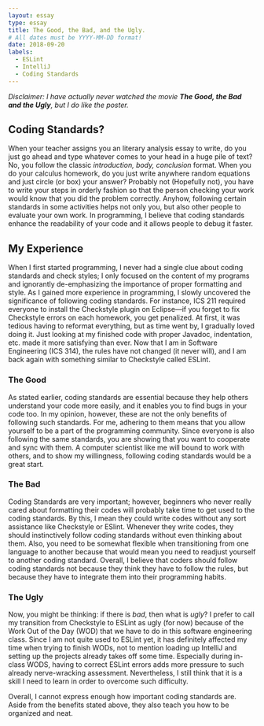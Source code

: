 ```yaml
---
layout: essay
type: essay
title: The Good, the Bad, and the Ugly.
# All dates must be YYYY-MM-DD format!
date: 2018-09-20
labels:
  - ESLint
  - IntelliJ
  - Coding Standards
---
```


*Disclaimer: I have actually never watched the movie **The Good, the Bad and the Ugly**, but I do like the poster.*

## Coding Standards?

When your teacher assigns you an literary analysis essay to write, do you just go ahead and type whatever comes to your head in a huge pile of text? No, you follow the classic *introduction, body, conclusion* format. When you do your calculus homework, do you just write anywhere random equations and just circle (or box) your answer? Probably not (Hopefully not), you have to write your steps in orderly fashion so that the person checking your work would know that you did the problem correctly. Anyhow, following certain standards in some activities helps not only you, but also other people to evaluate your own work. In programming, I believe that coding standards enhance the readability of your code and it allows people to debug it faster.

## My Experience

When I first started programming, I never had a single clue about coding standards and check styles; I only focused on the content of my programs and ignorantly de-emphasizing the importance of proper formatting and style. As I gained more experience in programming, I slowly uncovered the significance of following coding standards. For instance, ICS 211 required everyone to install the Checkstyle plugin on Eclipse—if you forget to fix Checkstyle errors on each homework, you get penalized. At first, it was tedious having to reformat everything, but as time went by, I gradually loved doing it. Just looking at my finished code with proper Javadoc, indentation, etc. made it more satisfying than ever. Now that I am in Software Engineering (ICS 314), the rules have not changed (it never will), and I am back again with something similar to Checkstyle called ESLint.

### The Good

As stated earlier, coding standards are essential because they help others understand your code more easily, and it enables you to find bugs in your code too. In my opinion, however, these are not the only benefits of following such standards. For me, adhering to them means that you allow yourself to be a part of the programming community. Since everyone is also following the same standards, you are showing that you want to cooperate and sync with them. A computer scientist like me will bound to work with others, and to show my willingness, following coding standards would be a great start.

### The Bad

Coding Standards are very important; however, beginners who never really cared about formatting their codes will probably take time to get used to the coding standards. By this, I mean they could write codes without any sort assistance like Checkstyle or ESlint. Whenever they write codes, they should instinctively follow coding standards without even thinking about them. Also, you need to be somewhat flexible when transitioning from one language to another because that would mean you need to readjust yourself to another coding standard. Overall, I believe that coders should follow coding standards not because they think they have to follow the rules, but because they have to integrate them into their programming habits.

### The Ugly

Now, you might be thinking: if there is *bad*, then what is *ugly*? I prefer to call my transition from Checkstyle to ESLint as ugly (for now) because of the Work Out of the Day (WOD) that we have to do in this software engineering class. Since I am not quite used to ESLint yet, it has definitely affected my time when trying to finish WODs, not to mention loading up IntelliJ and setting up the projects already takes off some time. Especially during in-class WODS, having to correct ESLint errors adds more pressure to such already nerve-wracking assessment. Nevertheless, I still think that it is a skill I need to learn in order to overcome such difficulty.

Overall, I cannot express enough how important coding standards are. Aside from the benefits stated above, they also teach you how to be organized and neat.
